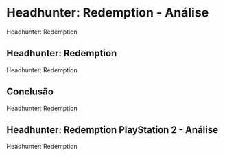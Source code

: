 ---
---

# Headhunter: Redemption - Análise

Headhunter: Redemption

## Headhunter: Redemption

Headhunter: Redemption

## Conclusão

Headhunter: Redemption

## Headhunter: Redemption PlayStation 2 - Análise

Headhunter: Redemption

